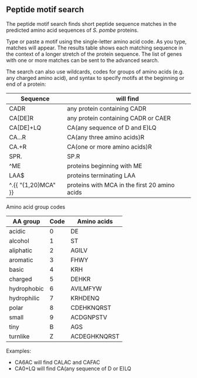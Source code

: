 ## Peptide motif search

The peptide motif search finds short peptide sequence matches in the
predicted amino acid sequences of *S. pombe* proteins.

Type or paste a motif using the single-letter amino acid code. As you
type, matches will appear. The results table shows each matching
sequence in the context of a longer stretch of the protein
sequence. The list of genes with one or more matches can be sent to
the advanced search.

The search can also use wildcards, codes for groups of amino acids
(e.g. any charged amino acid), and syntax to specify motifs at the
beginning or end of a protein:

Sequence | will find 
---------|----------
CADR | any protein containing CADR
CA[DE]R | any protein containing CADR or CAER
CA[DE]+LQ | CA(any sequence of D and E)LQ
CA...R | CA(any three amino acids)R
CA.+R | CA(one or more amino acids)R
SPR.|SP.R | SPRX or SPXR
^ME | proteins beginning with ME
LAA$ | proteins terminating LAA
^.{{ \"{1,20}MCA\" }} | proteins with MCA in the first 20 amino acids

Amino acid group codes

AA group | Code | Amino acids
---------|------|------------
acidic | 0 | DE
alcohol | 1 | ST
aliphatic | 2 | AGILV
aromatic | 3 | FHWY
basic | 4 | KRH
charged | 5 | DEHKR
hydrophobic | 6 | AVILMFYW
hydrophilic | 7 | KRHDENQ
polar | 8 | CDEHKNQRST
small | 9 | ACDGNPSTV
tiny | B | AGS
turnlike | Z | ACDEGHKNQRST 

Examples:

- CA6AC will find CALAC and CAFAC
- CA0+LQ will find CA(any sequence of D or E)LQ
